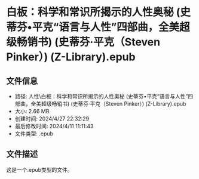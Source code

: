 ﻿# 白板：科学和常识所揭示的人性奥秘 (史蒂芬•平克“语言与人性”四部曲，全美超级畅销书) (史蒂芬·平克（Steven Pinker）) (Z-Library).epub

## 文件信息
- 路径: 人性\白板：科学和常识所揭示的人性奥秘 (史蒂芬•平克“语言与人性”四部曲，全美超级畅销书) (史蒂芬·平克（Steven Pinker）) (Z-Library).epub
- 大小: 2.66 MB
- 创建时间: 2024/4/27 22:32:29
- 最后修改时间: 2024/4/11 11:11:43
- 文件类型: .epub

## 文件描述
这是一个.epub类型的文件。

